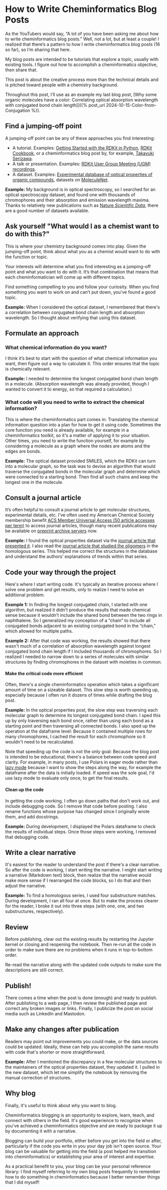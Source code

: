 # How to Write Cheminformatics Blog Posts

As the YouTubers would say, “A lot of you have been asking me about how to write cheminformatics blog posts.” Well, not a lot, but at least a couple! I realized that there’s a pattern to how I write cheminformatics blog posts (16 so far), so I’m sharing that here.

My blog posts are intended to be tutorials that explore a topic, usually with existing tools. I figure out how to accomplish a cheminformatics objective, then share that.

This post is about the creative process more than the technical details and is pitched toward people with a chemistry background.

Throughout this post, I’ll use as an example my last blog post, [Why some organic molecules have a color: Correlating optical absorption wavelength with conjugated bond chain length]]({% post_url 2024-10-15-Color-from-Conjugation %}).

## Find a jumping-off point

A jumping-off point can be any of these approaches you find interesting: 
- A tutorial. Examples: [Getting Started with the RDKit in Python](https://www.rdkit.org/docs/GettingStartedInPython.html), [RDKit Cookbook](https://rdkit.org/docs/Cookbook.html), or a cheminformatics blog post by, for example, [Takayuki Serizawa](https://iwatobipen.wordpress.com/).
- A talk or presentation. Examples: [RDKit User Group Meeting (UGM) recordings](https://www.youtube.com/playlist?list=PLugOo5eIVY3EHeBuSABISVok5-Q7kE0O1).
- A dataset. Examples: [Experimental database of optical properties of organic compounds](https://www.nature.com/articles/s41597-020-00634-8), datasets on [MoleculeNet](https://deepchem.readthedocs.io/en/latest/api_reference/moleculenet.html).

**Example:** My background is in optical spectroscopy, so I searched for an optical spectroscopy dataset, and found one with thousands of chromophores and their absorption and emission wavelength maxima. Thanks to relatively new publications such as [Nature *Scientific Data*](https://www.nature.com/sdata/), there are a good number of datasets available.

## Ask yourself "What would I as a chemist want to do with this?"

This is where your chemistry background comes into play. Given the jumping-off point, think about what you as a chemist would want to do with the function or topic.

Your interests will determine what you find interesting as a jumping-off point and what you want to do with it. It’s that combination that means that each cheminformatician will come up with different topics.

Find something compelling to you and follow your curiosity. When you find something you want to work on and can’t put down, you’ve found a good topic.

**Example:** When I considered the optical dataset, I remembered that there's a correlation between conjugated bond chain length and absorption wavelength. So I thought about verifying that using this dataset.

## Formulate an approach

### What chemical information do you want?

I think it’s best to start with the question of what chemical information you want, then figure out a way to calculate it. This order ensures that the topic is chemically relevant.

**Example:** I needed to determine the longest conjugated bond chain length in a molecule. (Absorption wavelength was already provided, though I wanted to convert it to energy, so that required a calculation.)

### What code will you need to write to extract the chemical information?

This is where the cheminformatics part comes in: Translating the chemical information question into a plan for how to get it using code. Sometimes the core function you need is already available, for example in a cheminformatics toolkit, so it's a matter of applying it to your situation. Other times, you need to write the function yourself, for example by considering a molecule as a graph where the nodes are atoms and the edges are bonds.

**Example:** The optical dataset provided SMILES, which the RDKit can turn into a molecular graph, so the task was to devise an algorithm that would traverse the conjugated bonds in the molecular graph and determine which were connected to a starting bond. Then find all such chains and keep the longest one in the molecule.

## Consult a journal article

It’s often helpful to consult a journal article to get molecular structures, experimental details, etc. I’ve often used my American Chemical Society membership benefit [ACS Member Universal Access (50 article accesses per term)](https://www.acs.org/membership/member-benefits.html) to access journal articles, though many recent publications may be available on [preprint archive servers](https://chemrxiv.org/engage/chemrxiv/public-dashboard) now.

**Example:** I found the optical properties dataset via the [journal article that presented it](https://www.nature.com/articles/s41597-020-00634-8). I also read the [journal article that studied the oligomers](https://pubs.acs.org/doi/full/10.1021/acs.joc.8b00311) in the homologous series. This helped me correct the structures in the database and understand the authors’ explanations of trends within that series.

## Code your way through the project

Here's where I start writing code. It's typically an iterative process where I solve one problem and get results, only to realize I need to solve an additional problem.

**Example 1:** In finding the longest conjugated chain, I started with one algorithm, but realized it didn’t produce the results that made chemical sense because it wouldn’t include the shared bond between the two rings in naphthalene. So I generalized my conception of a “chain” to include all conjugated bonds adjacent to an existing conjugated bond in the “chain,” which allowed for multiple paths.

**Example 2:** After that code was working, the results showed that there wasn't much of a correlation of absorption wavelength against longest conjugated bond chain length if I included thousands of chromophores. So I realized I needed to narrow down to a series of molecules with similar structures by finding chromophores in the dataset with moieties in common.

#### Make the critical code more efficient

Often, there's a single cheminformatics operation which takes a significant amount of time on a sizeable dataset. This slow step is worth speeding up, especially because I often run it dozens of times while drafting the blog post.

**Example:** In the optical properties post, the slow step was traversing each molecular graph to determine its longest conjugated bond chain. I sped this up by only traversing each bond once, rather than using each bond as a starting point and then traversing all connected bonds. I also sped up the operation at the dataframe level: Because it contained multiple rows for many chromophores, I cached the result for each chromophore so it wouldn't need to be recalculated.

Note that speeding up the code is not the only goal: Because the blog post is intended to be educational, there's a balance between code speed and clarity. For example, in many posts, I use Polars in eager mode rather than [lazy mode](https://docs.pola.rs/user-guide/lazy/) because I want to show the steps along the way, for example the dataframe after the data is initially loaded. If speed was the sole goal, I'd use lazy mode to evaluate only once, to get the final results.

#### Clean up the code

In getting the code working, I often go down paths that don't work out, and include debugging code. So I remove that code before posting. I also rename functions whose purpose has changed since I originally wrote them, and add docstrings.

**Example:** During development, I displayed the Polars dataframe to check the results of individual steps. Once those steps were working, I removed that debugging code.

## Write a clear narrative

It's easiest for the reader to understand the post if there's a clear narrative. So after the code is working, I start writing the narrative. I might start writing a narrative (Markdown text) block, then realize that the narrative would make more sense if I rearranged the code blocks, so I do that and then adjust the narrative.

**Example:** To find a homologous series, I used four substructure matches. During development, I ran all four at once. But to make the process clearer for the reader, I broke it out into three steps (with one, one, and two substructures, respectively).

## Review

Before publishing, clear out the existing results by restarting the Jupyter kernel or closing and reopening the notebook. Then re-run all the code in order to make sure there are no problems when it runs in top-to-bottom order.

Re-read the narrative along with the updated code outputs to make sure the descriptions are still correct.

## Publish!

There comes a time when the post is done (enough) and ready to publish. After publishing to a web page, I then review the published page and correct any broken images or links. Finally, I publicize the post on social media such as LinkedIn and Mastodon.

## Make any changes after publication

Readers may point out improvements you could make, or the data sources could be updated. Ideally, these can help you accomplish the same results with code that's shorter or more straightforward.

**Example:** After I mentioned the discrepancy in a few molecular structures to the maintainers of the optical properties dataset, they updated it. I pulled in the new dataset, which let me simplify the notebook by removing the manual correction of structures.

## Why blog

Finally, it's useful to think about why you want to blog.

Cheminformatics blogging is an opportunity to explore, learn, teach, and connect with others in the field. It's good experience to recognize when you've achieved a cheminformatics objective and are ready to package it up by documenting it with a narrative.

Blogging can build your portfolio, either before you get into the field or after, particularly if the code you write in you your day job isn't open source. Your blog can be valuable for getting into the field (a post helped me transition into cheminformatics) or establishing your area of interest and expertise.

As a practical benefit to you, your blog can be your personal reference library: I find myself referring to my own blog posts frequently to remember how to do something in cheminformatics because I better remember things that I did myself!
